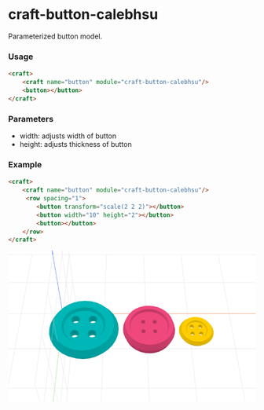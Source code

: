 # craft-button-calebhsu

Parameterized button model.

### Usage
```html
<craft>
    <craft name="button" module="craft-button-calebhsu"/>
    <button></button>
</craft>
```

### Parameters
- width: adjusts width of button
- height: adjusts thickness of button

### Example
```html
<craft>
    <craft name="button" module="craft-button-calebhsu"/>
     <row spacing="1">
        <button transform="scale(2 2 2)"></button>
        <button width="10" height="2"></button>
        <button></button>
    </row>
</craft>
```

![example](example.png)